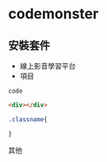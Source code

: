 # codemonster

## 安裝套件

- 線上影音學習平台
- 項目

`code`

```html
<div></div>
```

```css
.classname{

}
```
其他